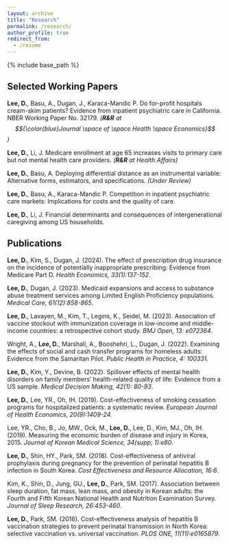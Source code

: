 ```yaml
---
layout: archive
title: "Research"
permalink: /research/
author_profile: true
redirect_from:
  - /resume
---
```


{% include base_path %}


Selected Working Papers
------

**Lee, D.**, Basu, A.,  Dugan, J., Karaca-Mandic P. Do for-profit hospitals cream-skim patients? Evidence from inpatient psychiatric care in California. 
NBER Working Paper No. 32179. *(**R&R** at $${\color{blue}Journal \space of \space Health \space Economics}$$)*

**Lee, D.**, Li, J. Medicare enrollment at age 65 increases visits to primary care but not mental health care providers. *(**R&R** at Health Affairs)*

**Lee, D.**, Basu, A. Deploying differential distance as an instrumental variable: Alternative forms, estimators, and specifications. *(Under Review)*

**Lee, D.**, Basu, A., Karaca-Mandic P. Competition in inpatient psychiatric care markets: Implications for costs and the quality of care. 

**Lee, D.**, Li, J. Financial determinants and consequences of intergenerational caregiving among US households.


Publications
------

**Lee, D.**, Kim, S., Dugan, J. (2024). The effect of prescription drug insurance on the incidence of potentially inappropriate prescribing: Evidence from Medicare Part D. *Health Economics, 33(1):137-152*.

**Lee, D.**, Dugan, J. (2023). Medicaid expansions and access to substance abuse treatment services among Limited English Proficiency populations. *Medical Care, 61(12):858-865*.

**Lee, D.**, Lavayen, M., Kim, T., Legins, K., Seidel, M.  (2023). Association of vaccine stockout with immunization coverage in low-income and middle-income countries: a retrospective cohort study. *BMJ Open, 13: e072364*.

Wright, A., **Lee, D.**, Marshall, A., Booshehri, L., Dugan, J. (2022). Examining the effects of social and cash transfer programs for homeless adults: Evidence from the Samaritan Pilot. *Public Health in Practice, 4: 100331*. 

**Lee, D.**, Kim, Y., Devine, B. (2022). Spillover effects of mental health disorders on family members’ health-related quality of life: Evidence from a US sample. *Medical Decision Making, 42(1): 80-93*.		
			
**Lee, D.**, Lee, YR., Oh, IH. (2019). Cost-effectiveness of smoking cessation programs for hospitalized patients: a systematic review. *European Journal of Health Economics, 20(9):1409-24*.				
					
Lee, YR., Cho, B., Jo, MW., Ock, M., **Lee, D.**, Lee, D., Kim, MJ., Oh, IH. (2019). Measuring the economic burden of disease and injury in Korea, 2015. 
*Journal of Korean Medical Science, 34(supp; 1):e80*.
					
**Lee, D.**, Shin, HY., Park, SM. (2018). Cost-effectiveness of antiviral prophylaxis during pregnancy for the prevention of perinatal hepatitis B infection in South Korea. *Cost Effectiveness and Resource Allocation, 16:6*.	
					
Kim, K., Shin, D., Jung, GU., **Lee, D.**, Park, SM. (2017). Association between sleep duration, fat mass, lean mass, and obesity in Korean adults: the Fourth and Fifth Korean National Health and Nutrition Examination Survey. *Journal of Sleep Research, 26:453-460*.
					
**Lee, D.**, Park, SM. (2016). Cost-effectiveness analysis of hepatitis B vaccination strategies to prevent perinatal transmission in North Korea: selective vaccination vs. universal vaccination. *PLOS ONE, 11(11):e0165879*.
